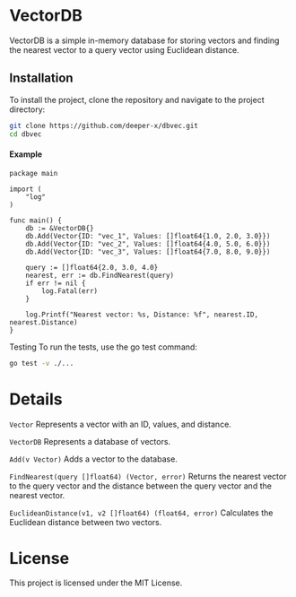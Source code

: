 # VectorDB

VectorDB is a simple in-memory database for storing vectors and finding the nearest vector to a query vector using Euclidean distance.

## Installation

To install the project, clone the repository and navigate to the project directory:

```sh
git clone https://github.com/deeper-x/dbvec.git
cd dbvec
```
#### Example

```
package main

import (
    "log"
)

func main() {
    db := &VectorDB{}
    db.Add(Vector{ID: "vec_1", Values: []float64{1.0, 2.0, 3.0}})
    db.Add(Vector{ID: "vec_2", Values: []float64{4.0, 5.0, 6.0}})
    db.Add(Vector{ID: "vec_3", Values: []float64{7.0, 8.0, 9.0}})

    query := []float64{2.0, 3.0, 4.0}
    nearest, err := db.FindNearest(query)
    if err != nil {
        log.Fatal(err)
    }

    log.Printf("Nearest vector: %s, Distance: %f", nearest.ID, nearest.Distance)
}
```

Testing
To run the tests, use the go test command:
```sh
go test -v ./...
```

# Details
```Vector``` Represents a vector with an ID, values, and distance.

```VectorDB``` Represents a database of vectors.


```Add(v Vector)``` Adds a vector to the database.

```FindNearest(query []float64) (Vector, error)``` Returns the nearest vector to the query vector and the distance between the query vector and the nearest vector.

```EuclideanDistance(v1, v2 []float64) (float64, error)``` Calculates the Euclidean distance between two vectors.

# License
This project is licensed under the MIT License.